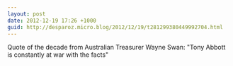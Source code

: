 ```yaml
---
layout: post
date: 2012-12-19 17:26 +1000
guid: http://desparoz.micro.blog/2012/12/19/t281299380449992704.html
---
```

Quote of the decade from Australian Treasurer Wayne Swan: "Tony Abbott is constantly at war with the facts"

